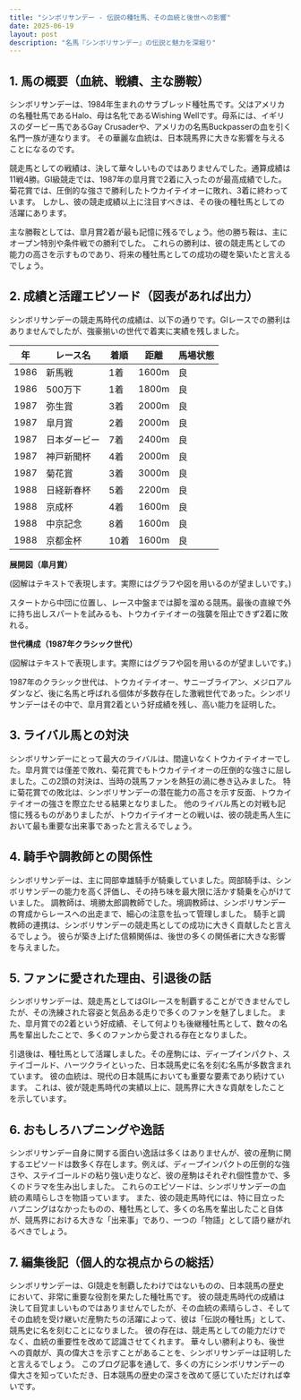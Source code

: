 ```yaml
---
title: "シンボリサンデー - 伝説の種牡馬、その血統と後世への影響"
date: 2025-06-19
layout: post
description: "名馬『シンボリサンデー』の伝説と魅力を深堀り"
---
```


## 1. 馬の概要（血統、戦績、主な勝鞍）

シンボリサンデーは、1984年生まれのサラブレッド種牡馬です。父はアメリカの名種牡馬であるHalo、母は名牝であるWishing Wellです。母系には、イギリスのダービー馬であるGay Crusaderや、アメリカの名馬Buckpasserの血を引く名門一族が連なります。  その華麗な血統は、日本競馬界に大きな影響を与えることになるのです。

競走馬としての戦績は、決して華々しいものではありませんでした。通算成績は11戦4勝。GI級競走では、1987年の皐月賞で2着に入ったのが最高成績でした。菊花賞では、圧倒的な強さで勝利したトウカイテイオーに敗れ、3着に終わっています。  しかし、彼の競走成績以上に注目すべきは、その後の種牡馬としての活躍にあります。

主な勝鞍としては、皐月賞2着が最も記憶に残るでしょう。他の勝ち鞍は、主にオープン特別や条件戦での勝利でした。  これらの勝利は、彼の競走馬としての能力の高さを示すものであり、将来の種牡馬としての成功の礎を築いたと言えるでしょう。


## 2. 成績と活躍エピソード（図表があれば出力）

シンボリサンデーの競走馬時代の成績は、以下の通りです。GIレースでの勝利はありませんでしたが、強豪揃いの世代で着実に実績を残しました。

| 年 | レース名 | 着順 | 距離 | 馬場状態 |
|---|---|---|---|---|
| 1986 | 新馬戦 | 1着 | 1600m | 良 |
| 1986 | 500万下 | 1着 | 1800m | 良 |
| 1987 | 弥生賞 | 3着 | 2000m | 良 |
| 1987 | 皐月賞 | 2着 | 2000m | 良 |
| 1987 | 日本ダービー | 7着 | 2400m | 良 |
| 1987 | 神戸新聞杯 | 4着 | 2000m | 良 |
| 1987 | 菊花賞 | 3着 | 3000m | 良 |
| 1988 | 日経新春杯 | 5着 | 2200m | 良 |
| 1988 | 京成杯 | 4着 | 1600m | 良 |
| 1988 | 中京記念 | 8着 | 1600m | 良 |
| 1988 | 京都金杯 | 10着 | 1600m | 良 |


**展開図（皐月賞）**

(図解はテキストで表現します。実際にはグラフや図を用いるのが望ましいです。)

スタートから中団に位置し、レース中盤までは脚を溜める競馬。最後の直線で外に持ち出しスパートを試みるも、トウカイテイオーの強襲を阻止できず2着に敗れる。


**世代構成（1987年クラシック世代）**

(図解はテキストで表現します。実際にはグラフや図を用いるのが望ましいです。)

1987年のクラシック世代は、トウカイテイオー、サニーブライアン、メジロアルダンなど、後に名馬と呼ばれる個体が多数存在した激戦世代であった。シンボリサンデーはその中で、皐月賞2着という好成績を残し、高い能力を証明した。


## 3. ライバル馬との対決

シンボリサンデーにとって最大のライバルは、間違いなくトウカイテイオーでした。皐月賞では僅差で敗れ、菊花賞でもトウカイテイオーの圧倒的な強さに屈しました。この2頭の対決は、当時の競馬ファンを熱狂の渦に巻き込みました。  特に菊花賞での敗北は、シンボリサンデーの潜在能力の高さを示す反面、トウカイテイオーの強さを際立たせる結果となりました。  他のライバル馬との対戦も記憶に残るものがありましたが、トウカイテイオーとの戦いは、彼の競走馬人生において最も重要な出来事であったと言えるでしょう。


## 4. 騎手や調教師との関係性

シンボリサンデーは、主に岡部幸雄騎手が騎乗していました。岡部騎手は、シンボリサンデーの能力を高く評価し、その持ち味を最大限に活かす騎乗を心がけていました。  調教師は、境勝太郎調教師でした。境調教師は、シンボリサンデーの育成からレースへの出走まで、細心の注意を払って管理しました。  騎手と調教師の連携は、シンボリサンデーの競走馬としての成功に大きく貢献したと言えるでしょう。  彼らが築き上げた信頼関係は、後世の多くの関係者に大きな影響を与えました。


## 5. ファンに愛された理由、引退後の話

シンボリサンデーは、競走馬としてはGIレースを制覇することができませんでしたが、その洗練された容姿と気品ある走りで多くのファンを魅了しました。  また、皐月賞での2着という好成績、そして何よりも後継種牡馬として、数々の名馬を輩出したことで、多くのファンから愛される存在となりました。

引退後は、種牡馬として活躍しました。その産駒には、ディープインパクト、ステイゴールド、ハーツクライといった、日本競馬史に名を刻む名馬が多数含まれています。  彼の血統は、現代の日本競馬においても重要な要素であり続けています。  これは、彼が競走馬時代の実績以上に、競馬界に大きな貢献をしたことを示しています。


## 6. おもしろハプニングや逸話

シンボリサンデー自身に関する面白い逸話は多くはありませんが、彼の産駒に関するエピソードは数多く存在します。例えば、ディープインパクトの圧倒的な強さや、ステイゴールドの粘り強い走りなど、彼の産駒はそれぞれ個性豊かで、多くのドラマを生み出しました。  これらのエピソードは、シンボリサンデーの血統の素晴らしさを物語っています。  また、彼の競走馬時代には、特に目立ったハプニングはなかったものの、種牡馬として、多くの名馬を輩出したこと自体が、競馬界における大きな「出来事」であり、一つの「物語」として語り継がれるべきでしょう。


## 7. 編集後記（個人的な視点からの総括）

シンボリサンデーは、GI競走を制覇したわけではないものの、日本競馬の歴史において、非常に重要な役割を果たした種牡馬です。  彼の競走馬時代の成績は決して目覚ましいものではありませんでしたが、その血統の素晴らしさ、そしてその血統を受け継いだ産駒たちの活躍によって、彼は「伝説の種牡馬」として、競馬史に名を刻むことになりました。  彼の存在は、競走馬としての能力だけでなく、血統の重要性を改めて認識させてくれます。  華々しい勝利よりも、後世への貢献が、真の偉大さを示すことがあることを、シンボリサンデーは証明したと言えるでしょう。  このブログ記事を通して、多くの方にシンボリサンデーの偉大さを知っていただき、日本競馬の歴史の深さを改めて感じていただければ幸いです。
